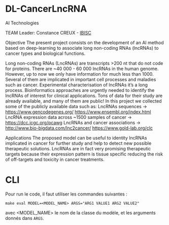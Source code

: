 # DL-CancerLncRNA
AI Technologies

TEAM Leader: Constance CREUX - [IBISC](https://www.ibisc.univ-evry.fr/)

Objective
The present project consists on the development of an AI method based on deep-learning to associate long non-coding RNAs (lncRNAs) to cancer types and biological functions. 

Long non-coding RNAs (LncRNAs) are transcripts >200 nt that do not code for proteins. There are ~40 000 - 60 000 lncRNAs in the human genome. However, up to now we only have information for much less than 1000. Several of them are implicated in important cell processes and maladies such as cancer.
Experimental characterisation of lncRNAs it’s a long process. Bioinformatics approaches are urgently needed to identify the lncRNAs of interest for clinical applications.
Tons of data for their study are already available, and many of them are public!
In this project we collected some of the publicly available data such as:
LncRNAs sequences → https://www.gencodegenes.org/ https://www.ensembl.org/index.html 
LncRNA expression data across ~1500 samples of cancer → https://dcc.icgc.org/pcawg 
LncRNAs and cancer associations →  http://www.bio-bigdata.com/lnc2cancer/  https://www.gold-lab.org/clc

Applications
The proposed model can be useful to identity lncRNAs implicated in cancer for further study and help to detect new possible therapeutic solutions. LncRNAs are in fact very promising therapeutic targets because their expression pattern is tissue specific reducing the risk of off-targets and toxicity in cancer treatments.


# CLI 

Pour run le code, il faut utiliser les commandes suivantes : 
```shell
make eval MODEL=<MODEL_NAME> ARGS="ARG1 VALUE1 ARG2 VALUE2"
```
avec <MODEL_NAME> le nom de la classe du modèle, et les arguments donnés dans `ARGS`. 
